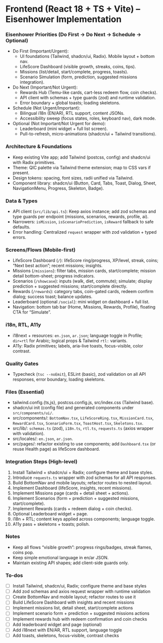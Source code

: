 <!-- e11d25b3-d6e9-438a-9894-959dbeb8d4a9 385d53cf-0f1e-4c3a-9e06-2cf5d1768932 -->
# Frontend (React 18 + TS + Vite) – Eisenhower Implementation

### Eisenhower Priorities (Do First → Do Next → Schedule → Optional)
- Do First (Important/Urgent):
  - UI foundations (Tailwind, shadcn/ui, Radix). Mobile layout + bottom nav.
  - LifeScore Dashboard (visible growth, streaks, coins, tips).
  - Missions (list/detail, start/complete, progress, toasts).
  - Scenario Simulation (form, prediction, suggested missions integration).
- Do Next (Important/Not Urgent):
  - Rewards Hub (Temu-like cards, cart-less redeem flow, coin checks).
  - API client with schemas + type guards (zod) and runtime validation.
  - Error boundary + global toasts; loading skeletons.
- Schedule (Not Urgent/Important):
  - Bilingual i18n (EN/AR), RTL support, content JSONs.
  - Accessibility sweep (focus states, roles, keyboard nav), dark mode.
- Optional (Not Important/Not Urgent for demo):
  - Leaderboard (mini widget + full list screen).
  - Pull-to-refresh, micro-animations (shadcn/ui + Tailwind transitions).

### Architecture & Foundations
- Keep existing Vite app; add Tailwind (postcss, config) and shadcn/ui with Radix primitives.
- Theme: QIC palette via Tailwind theme extension; map to CSS vars if present.
- Design tokens: spacing, font sizes, radii unified via Tailwind.
- Component library: shadcn/ui (Button, Card, Tabs, Toast, Dialog, Sheet, NavigationMenu, Progress, Skeleton, Badge).

### Data & Types
- API client (`src/lib/api.ts`): Keep axios instance; add zod schemas and type guards per endpoint (missions, scenarios, rewards, profile, ai).
- Narrowers: `isMission`, `isScenarioPrediction`, `isReward` fallback to safe defaults.
- Error handling: Centralized `request` wrapper with zod validation + typed errors.

### Screens/Flows (Mobile-first)
- LifeScore Dashboard (`/`): lifeScore ring/progress, XP/level, streak, coins; “Next best action”; recent missions; insights.
- Missions (`/missions`): filter tabs, mission cards, start/complete; mission detail bottom-sheet; progress indicators.
- Scenarios (`/showcase`): inputs (walk, diet, commute); simulate; display prediction + suggested missions; start/complete directly.
- Rewards (`/rewards`): category tabs, coin-gated cards, redeem confirm dialog; success toast; balance updates.
- Leaderboard (optional `/social`): mini widget on dashboard + full list.
- Navigation: bottom tab bar (Home, Missions, Rewards, Profile), floating CTA for “Simulate”.

### i18n, RTL, A11y
- i18next + resources: `en.json`, `ar.json`; language toggle in Profile; `dir=rtl` for Arabic; logical props & Tailwind `rtl:` variants.
- A11y: Radix primitives; labels, aria-live toasts, focus-visible, color contrast.

### Quality Gates
- Typecheck (`tsc --noEmit`), ESLint (basic), zod validation on all API responses, error boundary, loading skeletons.

### Files (Essential)
- tailwind.config.{ts,js}, postcss.config.js, src/index.css (Tailwind base).
- shadcn/ui init (config file) and generated components under `src/components/ui/`.
- src/components/: `BottomNav.tsx`, `LifeScoreRing.tsx`, `MissionCard.tsx`, `RewardCard.tsx`, `ScenarioForm.tsx`, `ToastHost.tsx`, `Skeletons.tsx`.
- src/lib/: `schemas.ts` (zod), `i18n.ts`, `rtl.ts`, `requests.ts` (axios wrapper with validation).
- src/locales/: `en.json`, `ar.json`.
- src/pages/: refactor existing to use components; add `Dashboard.tsx` (or reuse Health page) as lifeScore dashboard.

### Integration Steps (High-level)
1) Install Tailwind + shadcn/ui + Radix; configure theme and base styles.
2) Introduce `requests.ts` wrapper with zod schemas for all API responses.
3) Build BottomNav and mobile layouts; refactor routes to nested layout.
4) Implement Dashboard (lifeScore, insights, recent missions).
5) Implement Missions page (cards + detail sheet + actions).
6) Implement Scenarios (form + prediction + suggested missions, start/complete).
7) Implement Rewards (cards + redeem dialog + coin checks).
8) Optional Leaderboard widget + page.
9) i18n + RTL; content keys applied across components; language toggle.
10) A11y pass + skeletons + toasts; polish.

### Notes
- Keep all flows “visible growth”: progress rings/badges, streak flames, coins pop.
- Keep simple emotional language in en/ar JSON.
- Maintain existing API shapes; add client-side guards only.


### To-dos

- [ ] Install Tailwind, shadcn/ui, Radix; configure theme and base styles
- [ ] Add zod schemas and axios request wrapper with runtime validation
- [ ] Create BottomNav and mobile layout; refactor routes to use it
- [ ] Build LifeScore Dashboard with insights and recent missions
- [ ] Implement missions list, detail sheet, start/complete actions
- [ ] Implement scenario form + prediction + suggested missions actions
- [ ] Implement rewards hub with redeem confirmation and coin checks
- [ ] Add leaderboard widget and page (optional)
- [ ] Add i18next with EN/AR, RTL support, language toggle
- [ ] Add toasts, skeletons, focus-visible, contrast checks
